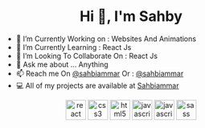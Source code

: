 <h1 align="center">Hi 👋, I'm Sahby</h1>
  
- 🔭 I’m Currently Working on : Websites And Animations
- 🌱 I’m Currently Learning : React Js 
- 👯 I’m Looking To Collaborate On : React Js  
- 💬 Ask me about ... Anything
- 📫 Reach me On [@sahbiammar](https://www.instagram.com/sahbiammar/)
            Or : [@sahbiammar](https://www.facebook.com/sahbi.ammar.50/)
- 💻 All of my projects are available at [Sahbiammar](https://github.com/sahbiammar)

<p align="center"> 
  <img src=https://devicons.github.io/devicon/devicon.git/icons/react/react-original-wordmark.svg alt=react width="40" height="40"/> 
<img src=https://devicons.github.io/devicon/devicon.git/icons/css3/css3-original-wordmark.svg alt=css3 width="40" height="40"/>     <img src=https://devicons.github.io/devicon/devicon.git/icons/html5/html5-original-wordmark.svg alt=html5 width="40" height="40"/> <img src=https://devicons.github.io/devicon/devicon.git/icons/javascript/javascript-original.svg alt=javascript width="40" height="40"/>  
 <img src=https://icon-library.com/images/jquery-icon-png/jquery-icon-png-18.jpg alt=javascript width="40" height="40"/> 
<img src=https://devicons.github.io/devicon/devicon.git/icons/sass/sass-original.svg alt=sass width="40" height="40"/> 
</p>
